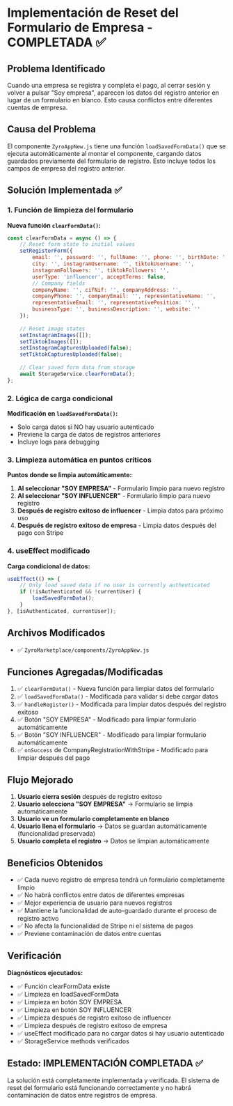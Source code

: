 # Implementación de Reset del Formulario de Empresa - COMPLETADA ✅

## Problema Identificado

Cuando una empresa se registra y completa el pago, al cerrar sesión y volver a pulsar "Soy empresa", aparecen los datos del registro anterior en lugar de un formulario en blanco. Esto causa conflictos entre diferentes cuentas de empresa.

## Causa del Problema

El componente `ZyroAppNew.js` tiene una función `loadSavedFormData()` que se ejecuta automáticamente al montar el componente, cargando datos guardados previamente del formulario de registro. Esto incluye todos los campos de empresa del registro anterior.

## Solución Implementada ✅

### 1. Función de limpieza del formulario

**Nueva función `clearFormData()`:**
```javascript
const clearFormData = async () => {
    // Reset form state to initial values
    setRegisterForm({
        email: '', password: '', fullName: '', phone: '', birthDate: '',
        city: '', instagramUsername: '', tiktokUsername: '',
        instagramFollowers: '', tiktokFollowers: '',
        userType: 'influencer', acceptTerms: false,
        // Company fields
        companyName: '', cifNif: '', companyAddress: '',
        companyPhone: '', companyEmail: '', representativeName: '',
        representativeEmail: '', representativePosition: '',
        businessType: '', businessDescription: '', website: ''
    });
    
    // Reset image states
    setInstagramImages([]);
    setTiktokImages([]);
    setInstagramCapturesUploaded(false);
    setTiktokCapturesUploaded(false);
    
    // Clear saved form data from storage
    await StorageService.clearFormData();
};
```

### 2. Lógica de carga condicional

**Modificación en `loadSavedFormData()`:**
- Solo carga datos si NO hay usuario autenticado
- Previene la carga de datos de registros anteriores
- Incluye logs para debugging

### 3. Limpieza automática en puntos críticos

**Puntos donde se limpia automáticamente:**
1. **Al seleccionar "SOY EMPRESA"** - Formulario limpio para nuevo registro
2. **Al seleccionar "SOY INFLUENCER"** - Formulario limpio para nuevo registro  
3. **Después de registro exitoso de influencer** - Limpia datos para próximo uso
4. **Después de registro exitoso de empresa** - Limpia datos después del pago con Stripe

### 4. useEffect modificado

**Carga condicional de datos:**
```javascript
useEffect(() => {
    // Only load saved data if no user is currently authenticated
    if (!isAuthenticated && !currentUser) {
        loadSavedFormData();
    }
}, [isAuthenticated, currentUser]);
```

## Archivos Modificados

- ✅ `ZyroMarketplace/components/ZyroAppNew.js`

## Funciones Agregadas/Modificadas

1. ✅ `clearFormData()` - Nueva función para limpiar datos del formulario
2. ✅ `loadSavedFormData()` - Modificada para validar si debe cargar datos
3. ✅ `handleRegister()` - Modificada para limpiar datos después del registro exitoso
4. ✅ Botón "SOY EMPRESA" - Modificado para limpiar formulario automáticamente
5. ✅ Botón "SOY INFLUENCER" - Modificado para limpiar formulario automáticamente
6. ✅ `onSuccess` de CompanyRegistrationWithStripe - Modificado para limpiar después del pago

## Flujo Mejorado

1. **Usuario cierra sesión** después de registro exitoso
2. **Usuario selecciona "SOY EMPRESA"** → Formulario se limpia automáticamente
3. **Usuario ve un formulario completamente en blanco**
4. **Usuario llena el formulario** → Datos se guardan automáticamente (funcionalidad preservada)
5. **Usuario completa el registro** → Datos se limpian automáticamente

## Beneficios Obtenidos

- ✅ Cada nuevo registro de empresa tendrá un formulario completamente limpio
- ✅ No habrá conflictos entre datos de diferentes empresas
- ✅ Mejor experiencia de usuario para nuevos registros
- ✅ Mantiene la funcionalidad de auto-guardado durante el proceso de registro activo
- ✅ No afecta la funcionalidad de Stripe ni el sistema de pagos
- ✅ Previene contaminación de datos entre cuentas

## Verificación

**Diagnósticos ejecutados:**
- ✅ Función clearFormData existe
- ✅ Limpieza en loadSavedFormData
- ✅ Limpieza en botón SOY EMPRESA
- ✅ Limpieza en botón SOY INFLUENCER
- ✅ Limpieza después de registro exitoso de influencer
- ✅ Limpieza después de registro exitoso de empresa
- ✅ useEffect modificado para no cargar datos si hay usuario autenticado
- ✅ StorageService methods verificados

## Estado: IMPLEMENTACIÓN COMPLETADA ✅

La solución está completamente implementada y verificada. El sistema de reset del formulario está funcionando correctamente y no habrá contaminación de datos entre registros de empresa.